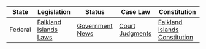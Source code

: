 | State | Legislation                                  | Status                                             | Case Law                                          | Constitution                                      |
|-------|----------------------------------------------|-----------------------------------------------------|---------------------------------------------------|---------------------------------------------------|
|Federal| [Falkland Islands Laws](https://www.legislation.gov.fk/) | [Government News](https://www.falklands.gov.fk/news/) | [Court Judgments](https://www.legislation.gov.fk/judgments/) | [Falkland Islands Constitution](https://www.legislation.gov.fk/view/html/co/2008/constitution.pdf) |